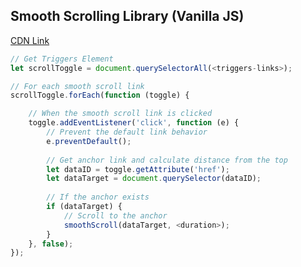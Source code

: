 ## Smooth Scrolling Library (Vanilla JS)

[CDN Link](https://navetacandra24.github.io/javascript/smoothscroll.js)
```Javascript
// Get Triggers Element
let scrollToggle = document.querySelectorAll(<triggers-links>);

// For each smooth scroll link
scrollToggle.forEach(function (toggle) {

    // When the smooth scroll link is clicked
    toggle.addEventListener('click', function (e) {
        // Prevent the default link behavior
        e.preventDefault();
        
        // Get anchor link and calculate distance from the top
        let dataID = toggle.getAttribute('href');
        let dataTarget = document.querySelector(dataID);
        
        // If the anchor exists
        if (dataTarget) {
            // Scroll to the anchor
            smoothScroll(dataTarget, <duration>);
        }
    }, false);
});
```
